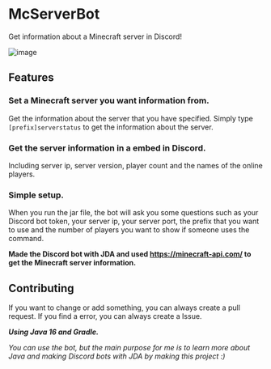 # McServerBot
Get information about a Minecraft server in Discord!

![image](https://user-images.githubusercontent.com/65495045/124183468-9004bf80-dab8-11eb-9119-43445e5951ac.png)

## Features
### **Set a Minecraft server you want information from.**
Get the information about the server that you have specified.
Simply type `[prefix]serverstatus` to get the information about the server.

### **Get the server information in a embed in Discord.**
Including server ip, server version, player count and the names of the online players.

### **Simple setup.**
When you run the jar file, the bot will ask you some questions such as your Discord bot token, your server ip, your server port, the prefix that you want to use and the number of players you want to show if someone uses the command. 


**Made the Discord bot with JDA and used https://minecraft-api.com/ to get the Minecraft server information.**

## Contributing
If you want to change or add something, you can always create a pull request. If you find a error, you can always create a Issue.

**_Using Java 16 and Gradle._** 

*You can use the bot, but the main purpose for me is to learn more about Java and making Discord bots with JDA by making this project :)*


